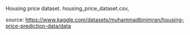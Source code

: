 Housing price dataset. housing_price_dataset.csv, 

source: https://www.kaggle.com/datasets/muhammadbinimran/housing-price-prediction-data/data
